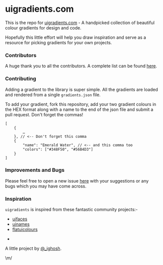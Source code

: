 # uigradients.com

This is the repo for [uigradients.com](http://uigradients.com) - A handpicked collection of beautiful colour gradients for design and code.

Hopefully this little effort will help you draw inspiration and serve as a resource for picking gradients for your own projects. 


### Contributors

A huge thank you to all the contributors. A complete list can be found [here](https://github.com/Ghosh/uiGradients/graphs/contributors).

### Contributing

Adding a gradient to the library is super simple. All the gradients are loaded and rendered from a single `gradients.json` file.

To add your gradient, fork this repository, add your two gradient colours in the HEX format along with a name to the end of the json file and submit a pull request. Don't forget the commas!

    [
        {
            …
        }, // <-- Don't forget this comma
        {
      		"name": "Emerald Water", // <-- and this comma too
      		"colors": ["#348F50", "#56B4D3"]
        }
    ]


### Improvements and Bugs

Please feel free to open a new issue [here](https://github.com/Ghosh/uiGradients/issues) with your suggestions or any bugs which you may have come across.


### Inspiration

`uigradients` is inspired from these fantastic community projects:-

* [uifaces](http://uifaces.com/)
* [uinames](http://uinames.com/)
* [flatuicolours](http://flatuicolors.com/)

-

A little project by [@_ighosh](http://twitter.com/_ighosh).

\m/
